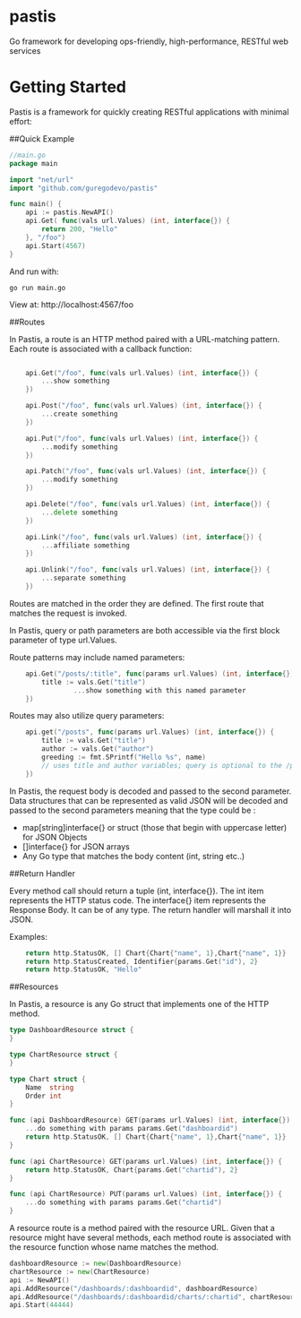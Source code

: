 pastis
======

Go framework for developing ops-friendly, high-performance, RESTful web services


Getting Started
===============

Pastis is a framework for quickly creating RESTful applications with minimal effort: 

##Quick Example

```go
//main.go
package main

import "net/url"
import "github.com/guregodevo/pastis"

func main() {
	api := pastis.NewAPI()
	api.Get( func(vals url.Values) (int, interface{}) {
		return 200, "Hello"
	}, "/foo")
	api.Start(4567)
}
```

And run with:

```
go run main.go
```

View at: http://localhost:4567/foo

##Routes

In Pastis, a route is an HTTP method paired with a URL-matching pattern.
Each route is associated with a callback function: 

```go

	api.Get("/foo", func(vals url.Values) (int, interface{}) {
		...show something
	})

	api.Post("/foo", func(vals url.Values) (int, interface{}) {
		...create something
	})

	api.Put("/foo", func(vals url.Values) (int, interface{}) {
		...modify something
	})

	api.Patch("/foo", func(vals url.Values) (int, interface{}) {
		...modify something
	})

	api.Delete("/foo", func(vals url.Values) (int, interface{}) {
		...delete something
	})

	api.Link("/foo", func(vals url.Values) (int, interface{}) {
		...affiliate something
	})

	api.Unlink("/foo", func(vals url.Values) (int, interface{}) {
		...separate something
	})
```

Routes are matched in the order they are defined. The first route that matches the request is invoked.

In Pastis, query or path parameters are both accessible via the first block parameter of type url.Values.

Route patterns may include named parameters:

```go
	api.Get("/posts/:title", func(params url.Values) (int, interface{}) {
		title := vals.Get("title")
                ...show something with this named parameter
	})
```

Routes may also utilize query parameters:

```go
	api.get("/posts", func(params url.Values) (int, interface{}) {
		title := vals.Get("title")
		author := vals.Get("author")
		greeding := fmt.SPrintf("Hello %s", name)	
		// uses title and author variables; query is optional to the /posts route
	})
```

In Pastis, the request body is decoded and passed to the second parameter.
Data structures that can be represented as valid JSON will be decoded and passed to the second parameters meaning that the type could be : 
 * map[string]interface{}  or struct (those that begin with uppercase letter) for JSON Objects
 * []interface{}  for JSON arrays
 * Any Go type that matches the body content (int, string etc..)

##Return Handler

Every method call should return a tuple (int, interface{}). The int item represents the HTTP status code. The interface{} item represents the Response Body. It can be of any type. The return handler will marshall it into JSON.

Examples:
```go
	return http.StatusOK, [] Chart{Chart{"name", 1},Chart{"name", 1}}
	return http.StatusCreated, Identifier{params.Get("id"), 2}
	return http.StatusOK, "Hello"
```

##Resources

In Pastis, a resource is any Go struct that implements one of the HTTP method. 

```go
type DashboardResource struct {
}

type ChartResource struct {
}

type Chart struct {
	Name  string
	Order int
}

func (api DashboardResource) GET(params url.Values) (int, interface{}) {
	...do something with params params.Get("dashboardid")	
	return http.StatusOK, [] Chart{Chart{"name", 1},Chart{"name", 1}}
}

func (api ChartResource) GET(params url.Values) (int, interface{}) {
	return http.StatusOK, Chart{params.Get("chartid"), 2}
}

func (api ChartResource) PUT(params url.Values) (int, interface{}) {
	...do something with params params.Get("chartid")
}
```

A resource route is a method paired with the resource URL. 
Given that a resource might have several methods, each method route is associated with the resource function whose name matches the method. 

```go
dashboardResource := new(DashboardResource)
chartResource := new(ChartResource)
api := NewAPI()
api.AddResource("/dashboards/:dashboardid", dashboardResource)
api.AddResource("/dashboards/:dashboardid/charts/:chartid", chartResource, )
api.Start(44444)
```




